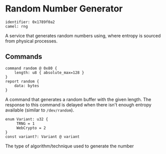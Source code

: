 # Random Number Generator

    identifier: 0x1789f0a2
    camel: rng

A service that generates random numbers using, where entropy is sourced from physical processes.

## Commands

    command random @ 0x80 {
        length: u8 { absolute_max=128 }
    }
    report random {
        data: bytes
    }

A command that generates a random buffer with the given length.
The response to this command is delayed when there isn't enough entropy available (similar to `/dev/random`).

    enum Variant: u32 {
         TRNG = 1
         WebCrypto = 2
    }
    const variant?: Variant @ variant

The type of algorithm/technique used to generate the number
